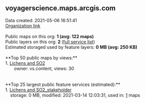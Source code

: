 <h2>voyagerscience.maps.arcgis.com</h2> Data created: 2021-05-06 16:51:41 <br /><a target='new' href='https://voyagerscience.maps.arcgis.com'>Organization link</a><br /><br />Public maps on this org: <b>1 (avg: 122 maps)</b><br />Public layers on this org: <b>2 </b>(<a target='new' href='https://services.arcgis.com/ZLxHvZNeliOC3hOr/ArcGIS/rest/services'>full service list</a>)<br />Estimated storaged used by feature layers: <b>0 MB (avg: 250 KB)</b><br /><br />**Top 50 public maps by views:**<br />  1. <a target='new' href='https://www.arcgis.com/home/item.html?id=169a933c58e04c2ba42344c4f5aa0899'>Lichens and SO2</a> <br />  &nbsp;&nbsp;&nbsp;&nbsp; &nbsp;&nbsp;owner: vs.content, views: 30<br /><br /><br />**Top 25 largest public feature services (estimated):**<br /> 1. <a target='new' href='https://www.arcgis.com/home/item.html?id=62be4657d4c04718846ccda6fb45fce5'>Lichens and SO2_stakeholder</a><br /> &nbsp;&nbsp;&nbsp;&nbsp;storage: 0 MB, modified: 2021-03-14 12:03:31,  used in: <a target='new' href='https://ed-ind-tb.s3-us-west-1.amazonaws.com/ADI/62be4657d4c04718846ccda6fb45fce5.html'> 1</a> maps<br />
